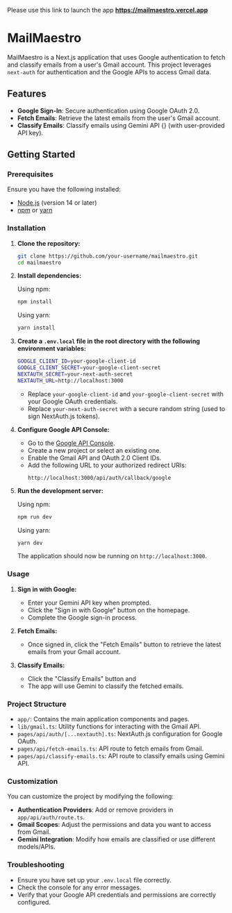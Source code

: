  Please use this link to launch the app **https://mailmaestro.vercel.app**
# MailMaestro

MailMaestro is a Next.js application that uses Google authentication to fetch and classify emails from a user's Gmail account. This project leverages `next-auth` for authentication and the Google APIs to access Gmail data.

## Features

- **Google Sign-In**: Secure authentication using Google OAuth 2.0.
- **Fetch Emails**: Retrieve the latest emails from the user's Gmail account.
- **Classify Emails**: Classify emails using Gemini API {} (with user-provided API key).

## Getting Started

### Prerequisites

Ensure you have the following installed:

- [Node.js](https://nodejs.org/en/download/) (version 14 or later)
- [npm](https://www.npmjs.com/get-npm) or [yarn](https://yarnpkg.com/getting-started/install)

### Installation

1. **Clone the repository:**

    ```bash
    git clone https://github.com/your-username/mailmaestro.git
    cd mailmaestro
    ```

2. **Install dependencies:**

    Using npm:
    ```bash
    npm install
    ```

    Using yarn:
    ```bash
    yarn install
    ```

3. **Create a `.env.local` file in the root directory with the following environment variables:**

    ```bash
    GOOGLE_CLIENT_ID=your-google-client-id
    GOOGLE_CLIENT_SECRET=your-google-client-secret
    NEXTAUTH_SECRET=your-next-auth-secret
    NEXTAUTH_URL=http://localhost:3000
    ```

    - Replace `your-google-client-id` and `your-google-client-secret` with your Google OAuth credentials.
    - Replace `your-next-auth-secret` with a secure random string (used to sign NextAuth.js tokens).

4. **Configure Google API Console:**

    - Go to the [Google API Console](https://console.developers.google.com/).
    - Create a new project or select an existing one.
    - Enable the Gmail API and OAuth 2.0 Client IDs.
    - Add the following URL to your authorized redirect URIs:
      ```
      http://localhost:3000/api/auth/callback/google
      ```

5. **Run the development server:**

    Using npm:
    ```bash
    npm run dev
    ```

    Using yarn:
    ```bash
    yarn dev
    ```

    The application should now be running on `http://localhost:3000`.

### Usage

1. **Sign in with Google:**

   - Enter your Gemini API key when prompted.
    - Click the "Sign in with Google" button on the homepage.
    - Complete the Google sign-in process.

2. **Fetch Emails:**

    - Once signed in, click the "Fetch Emails" button to retrieve the latest emails from your Gmail account.

3. **Classify Emails:**

    - Click the "Classify Emails" button and 
    - The app will use Gemini to classify the fetched emails.

### Project Structure

- `app/`: Contains the main application components and pages.
- `lib/gmail.ts`: Utility functions for interacting with the Gmail API.
- `pages/api/auth/[...nextauth].ts`: NextAuth.js configuration for Google OAuth.
- `pages/api/fetch-emails.ts`: API route to fetch emails from Gmail.
- `pages/api/classify-emails.ts`: API route to classify emails using Gemini API.

### Customization

You can customize the project by modifying the following:

- **Authentication Providers**: Add or remove providers in `app/api/auth/route.ts`.
- **Gmail Scopes**: Adjust the permissions and data you want to access from Gmail.
- **Gemini Integration**: Modify how emails are classified or use different models/APIs.

### Troubleshooting

- Ensure you have set up your `.env.local` file correctly.
- Check the console for any error messages.
- Verify that your Google API credentials and permissions are correctly configured.


